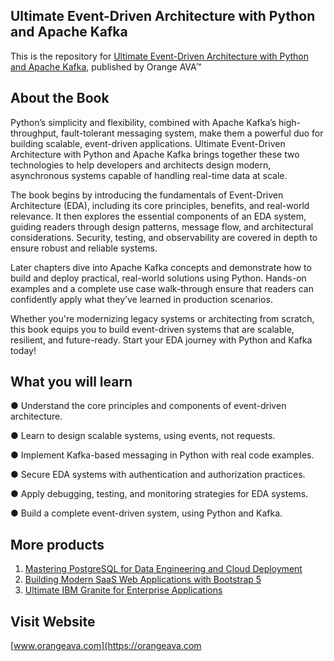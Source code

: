 ## Ultimate Event-Driven Architecture with Python and Apache Kafka

This is the repository for [Ultimate Event-Driven Architecture with Python and Apache Kafka](https://orangeava.com/products/ultimate-event-driven-architecture-with-python-and-apache-kafka), published by Orange AVA™

## About the Book
Python’s simplicity and flexibility, combined with Apache Kafka’s high-throughput, fault-tolerant messaging system, make them a powerful duo for building scalable, event-driven applications. Ultimate Event-Driven Architecture with Python and Apache Kafka brings together these two technologies to help developers and architects design modern, asynchronous systems capable of handling real-time data at scale. 

The book begins by introducing the fundamentals of Event-Driven Architecture (EDA), including its core principles, benefits, and real-world relevance. It then explores the essential components of an EDA system, guiding readers through design patterns, message flow, and architectural considerations. Security, testing, and observability are covered in depth to ensure robust and reliable systems.

Later chapters dive into Apache Kafka concepts and demonstrate how to build and deploy practical, real-world solutions using Python. Hands-on examples and a complete use case walk-through ensure that readers can confidently apply what they’ve learned in production scenarios.

Whether you're modernizing legacy systems or architecting from scratch, this book equips you to build event-driven systems that are scalable, resilient, and future-ready. Start your EDA journey with Python and Kafka today!

## What you will learn
● Understand the core principles and components of event-driven architecture.

● Learn to design scalable systems, using events, not requests.

● Implement Kafka-based messaging in Python with real code examples.

● Secure EDA systems with authentication and authorization practices.

● Apply debugging, testing, and monitoring strategies for EDA systems.

● Build a complete event-driven system, using Python and Kafka.

## More products
 
1. [Mastering PostgreSQL for Data Engineering and Cloud Deployment](https://orangeava.com/products/mastering-postgresql-for-data-engineering-and-cloud-deployment) 
2. [Building Modern SaaS Web Applications with Bootstrap 5](https://orangeava.com/products/building-modern-saas-web-applications-with-bootstrap-5)
3. [Ultimate IBM Granite for Enterprise Applications](https://orangeava.com/products/ultimate-ibm-granite-for-enterprise-applications)

## Visit Website 
[www.orangeava.com](https://orangeava.com
